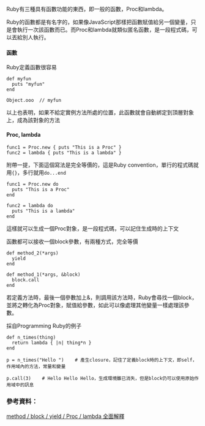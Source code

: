 Ruby有三種具有函數功能的東西，即一般的函數，Proc和lambda。

Ruby的函數都是有名字的，如果像JavaScript那樣把函數賦值給另一個變量，只是會執行一次該函數而已。而Proc和lambda就類似匿名函數，是一段程式碼，可以丟給別人執行。

#### 函數

Ruby定義函數很容易
```
def myfun
  puts "myfun"
end

Object.ooo  // myfun
```
以上也表明，如果不給定實例方法所處的位置，此函數就會自動綁定到頂層對象上，成為該對象的方法

#### Proc, lambda

```
func1 = Proc.new { puts "This is a Proc" }
func2 = lambda { puts "This is a lambda" }
```

附帶一提，下面這個寫法是完全等價的，這是Ruby convention，單行的程式碼就用`{}`，多行就用`do...end`

```
func1 = Proc.new do
  puts "This is a Proc"
end

func2 = lambda do
  puts "This is a lambda"
end
```

這樣就可以生成一個Proc對象，是一段程式碼，可以記住生成時的上下文

函數都可以接收一個block參數，有兩種方式，完全等價

```
def method_2(*args)
  yield
end

def method_1(*args, &block)
  block.call
end
```

若定義方法時，最後一個參數加上&，則調用該方法時，Ruby會尋找一個block，並將之轉化為Proc對象，賦值給參數，如此可以像處理其他變量一樣處理該參數。

採自Programming Ruby的例子
```
def n_times(thing)
  return lambda { |n| thing*n }
end

p = n_times("Hello ")    # 產生closure，記住了定義block時的上下文，即self，作用域內的方法，常量和變量

p.call(3)    # Hello Hello Hello，生成環境雖已消失，但是block仍可以使用原始作用域中的訊息
```


### 參考資料：

[method / block / yield / Proc / lambda 全面解釋](http://railsfun.tw/t/method-block-yield-proc-lambda/110)


